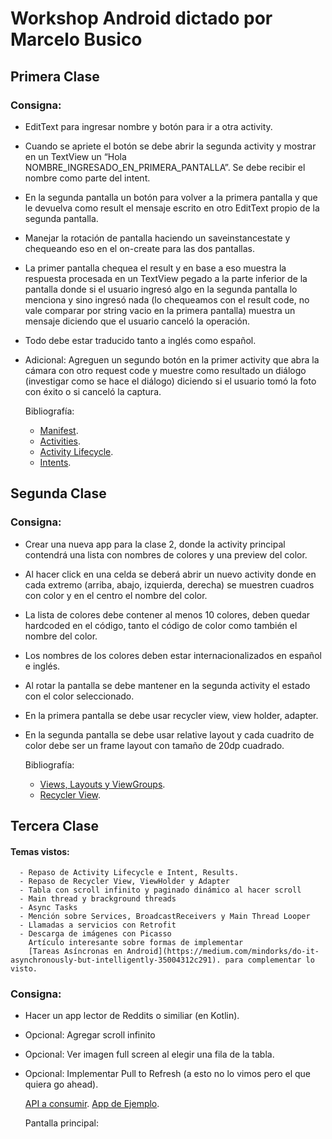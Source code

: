 # Workshop Android dictado por Marcelo Busico


## Primera Clase
###  Consigna:

- EditText para ingresar nombre y botón para ir a otra activity.
- Cuando se apriete el botón se debe abrir la segunda activity y mostrar en un TextView un “Hola NOMBRE_INGRESADO_EN_PRIMERA_PANTALLA”. Se debe recibir el nombre como parte del intent.
- En la segunda pantalla un botón para volver a la primera pantalla y que le devuelva como result el mensaje escrito en otro EditText propio de la segunda pantalla.
- Manejar la rotación de pantalla haciendo un saveinstancestate y chequeando eso en el on-create para las dos pantallas.
- La primer pantalla chequea el result y en base a eso muestra la respuesta procesada en un TextView pegado a la parte inferior de la pantalla donde si el usuario ingresó algo en la segunda pantalla lo menciona y sino ingresó nada (lo chequeamos con el result code, no vale comparar por string vacio en la primera pantalla) muestra un mensaje diciendo que el usuario canceló la operación.
- Todo debe estar traducido tanto a inglés como español.
- Adicional: Agreguen un segundo botón en la primer activity que abra la cámara con otro request code y muestre como resultado un diálogo (investigar como se hace el diálogo) diciendo si el usuario tomó la foto con éxito o si canceló la captura.

  Bibliografía:
  - [Manifest](https://developer.android.com/guide/topics/manifest/manifest-intro).
  - [Activities](https://developer.android.com/guide/components/activities).
  - [Activity Lifecycle](https://developer.android.com/guide/components/activities/activity-lifecycle).
  - [Intents](https://developer.android.com/guide/components/intents-filters).


## Segunda Clase
###  Consigna:

- Crear una nueva app para la clase 2, donde la activity principal contendrá una lista con nombres de colores y una preview del color. 
- Al hacer click en una celda se deberá abrir un nuevo activity donde en cada extremo (arriba, abajo, izquierda, derecha) se muestren cuadros con color y en el centro el nombre del color.
- La lista de colores debe contener al menos 10 colores, deben quedar hardcoded en el código, tanto el código de color como también el nombre del color.
- Los nombres de los colores deben estar internacionalizados en español e inglés.
- Al rotar la pantalla se debe mantener en la segunda activity el estado con el color seleccionado.
- En la primera pantalla se debe usar recycler view, view holder, adapter.
- En la segunda pantalla se debe usar relative layout y cada cuadrito de color debe ser un frame layout con tamaño de 20dp cuadrado.

  Bibliografía:
  - [Views, Layouts y ViewGroups](https://developer.android.com/guide/topics/ui/declaring-layout?hl=es-419).  
  - [Recycler View](https://developer.android.com/guide/topics/ui/layout/recyclerview).


## Tercera Clase
#### Temas vistos:
      - Repaso de Activity Lifecycle e Intent, Results.
      - Repaso de Recycler View, ViewHolder y Adapter
      - Tabla con scroll infinito y paginado dinámico al hacer scroll
      - Main thread y brackground threads
      - Async Tasks
      - Mención sobre Services, BroadcastReceivers y Main Thread Looper
      - Llamadas a servicios con Retrofit 
      - Descarga de imágenes con Picasso
        Artículo interesante sobre formas de implementar 
        [Tareas Asíncronas en Android](https://medium.com/mindorks/do-it-asynchronously-but-intelligently-35004312c291). para complementar lo visto.


###  Consigna:

- Hacer un app lector de Reddits o similiar (en Kotlin).
- Opcional: Agregar scroll infinito
- Opcional: Ver imagen full screen al elegir una fila de la tabla.
- Opcional: Implementar Pull to Refresh (a esto no lo vimos pero el que quiera go ahead).

  [API a consumir](https://www.reddit.com/top.json).
  [App de Ejemplo](https://github.com/marcelobusico/reddit-android-app).

  Pantalla principal:


